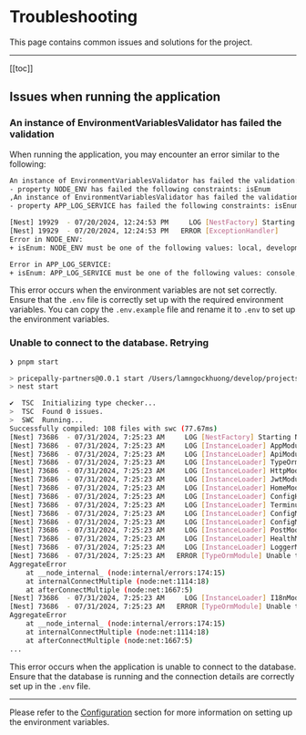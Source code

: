 # Troubleshooting

This page contains common issues and solutions for the project.

---

[[toc]]

## Issues when running the application

### An instance of EnvironmentVariablesValidator has failed the validation

When running the application, you may encounter an error similar to the following:

  ```bash
  An instance of EnvironmentVariablesValidator has failed the validation:
  - property NODE_ENV has failed the following constraints: isEnum
  ,An instance of EnvironmentVariablesValidator has failed the validation:
  - property APP_LOG_SERVICE has failed the following constraints: isEnum

  [Nest] 19929  - 07/20/2024, 12:24:53 PM     LOG [NestFactory] Starting Nest application...
  [Nest] 19929  - 07/20/2024, 12:24:53 PM   ERROR [ExceptionHandler]
  Error in NODE_ENV:
  + isEnum: NODE_ENV must be one of the following values: local, development, staging, production, test

  Error in APP_LOG_SERVICE:
  + isEnum: APP_LOG_SERVICE must be one of the following values: console, google_logging, aws_cloudwatch
  ```

This error occurs when the environment variables are not set correctly. Ensure that the `.env` file is correctly set up with the required environment variables. You can copy the `.env.example` file and rename it to `.env` to set up the environment variables.

### Unable to connect to the database. Retrying

  ```bash
  ❯ pnpm start

  > pricepally-partners@0.0.1 start /Users/lamngockhuong/develop/projects/pricepally-partners
  > nest start

  ✔  TSC  Initializing type checker...
  >  TSC  Found 0 issues.
  >  SWC  Running...
  Successfully compiled: 108 files with swc (77.67ms)
  [Nest] 73686  - 07/31/2024, 7:25:23 AM     LOG [NestFactory] Starting Nest application...
  [Nest] 73686  - 07/31/2024, 7:25:23 AM     LOG [InstanceLoader] AppModule dependencies initialized +2ms
  [Nest] 73686  - 07/31/2024, 7:25:23 AM     LOG [InstanceLoader] ApiModule dependencies initialized +0ms
  [Nest] 73686  - 07/31/2024, 7:25:23 AM     LOG [InstanceLoader] TypeOrmModule dependencies initialized +0ms
  [Nest] 73686  - 07/31/2024, 7:25:23 AM     LOG [InstanceLoader] HttpModule dependencies initialized +0ms
  [Nest] 73686  - 07/31/2024, 7:25:23 AM     LOG [InstanceLoader] JwtModule dependencies initialized +0ms
  [Nest] 73686  - 07/31/2024, 7:25:23 AM     LOG [InstanceLoader] HomeModule dependencies initialized +0ms
  [Nest] 73686  - 07/31/2024, 7:25:23 AM     LOG [InstanceLoader] ConfigHostModule dependencies initialized +0ms
  [Nest] 73686  - 07/31/2024, 7:25:23 AM     LOG [InstanceLoader] TerminusModule dependencies initialized +0ms
  [Nest] 73686  - 07/31/2024, 7:25:23 AM     LOG [InstanceLoader] ConfigModule dependencies initialized +0ms
  [Nest] 73686  - 07/31/2024, 7:25:23 AM     LOG [InstanceLoader] ConfigModule dependencies initialized +0ms
  [Nest] 73686  - 07/31/2024, 7:25:23 AM     LOG [InstanceLoader] PostModule dependencies initialized +0ms
  [Nest] 73686  - 07/31/2024, 7:25:23 AM     LOG [InstanceLoader] HealthModule dependencies initialized +0ms
  [Nest] 73686  - 07/31/2024, 7:25:23 AM     LOG [InstanceLoader] LoggerModule dependencies initialized +1ms
  [Nest] 73686  - 07/31/2024, 7:25:23 AM   ERROR [TypeOrmModule] Unable to connect to the database. Retrying (1)...
  AggregateError
      at __node_internal_ (node:internal/errors:174:15)
      at internalConnectMultiple (node:net:1114:18)
      at afterConnectMultiple (node:net:1667:5)
  [Nest] 73686  - 07/31/2024, 7:25:23 AM     LOG [InstanceLoader] I18nModule dependencies initialized +0ms
  [Nest] 73686  - 07/31/2024, 7:25:23 AM   ERROR [TypeOrmModule] Unable to connect to the database. Retrying (2)...
  AggregateError
      at __node_internal_ (node:internal/errors:174:15)
      at internalConnectMultiple (node:net:1114:18)
      at afterConnectMultiple (node:net:1667:5)
  ...
  ```

This error occurs when the application is unable to connect to the database. Ensure that the database is running and the connection details are correctly set up in the `.env` file.

---

Please refer to the [Configuration](./development.md#configuration) section for more information on setting up the environment variables.
